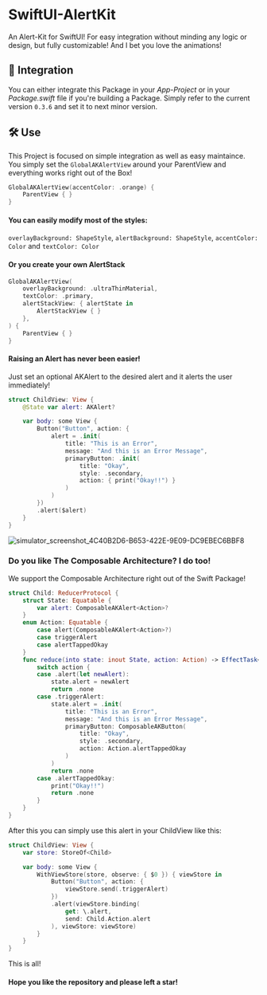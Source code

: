 # SwiftUI-AlertKit

An Alert-Kit for SwiftUI! For easy integration without minding any logic or design, but fully customizable! And I bet you love the animations!

## 🚀 Integration
You can either integrate this Package in your *App-Project* or in your *Package.swift* file if you're building a Package. Simply refer to the current version `0.3.6` and set it to next minor version.

## 🛠️ Use
This Project is focused on simple integration as well as easy maintaince. You simply set the `GlobalAKAlertView` around your ParentView and everything works right out of the Box!
```swift
GlobalAKAlertView(accentColor: .orange) {
    ParentView { }
}
```
#### You can easily modify most of the styles:
`overlayBackground: ShapeStyle`,
`alertBackground: ShapeStyle`,
`accentColor: Color` and 
`textColor: Color`
#### Or you create your own AlertStack
```swift
GlobalAKAlertView(
    overlayBackground: .ultraThinMaterial,
    textColor: .primary,
    alertStackView: { alertState in 
        AlertStackView { } 
    },
) {
    ParentView { }
}
```

#### Raising an Alert has never been easier!
Just set an optional AKAlert to the desired alert and it alerts the user immediately!
```swift
struct ChildView: View {
    @State var alert: AKAlert?

    var body: some View {
        Button("Button", action: {
            alert = .init(
                title: "This is an Error",
                message: "And this is an Error Message",
                primaryButton: .init(
                    title: "Okay",
                    style: .secondary,
                    action: { print("Okay!!") }
                )
            )
        })
        .alert($alert)
    }
}
```
![simulator_screenshot_4C40B2D6-B653-422E-9E09-DC9EBEC6BBF8](https://user-images.githubusercontent.com/62466714/205874926-3c916283-7b98-4f47-a444-ed1108479d94.png)
### Do you like The Composable Architecture? I do too!
We support the Composable Architecture right out of the Swift Package!
```swift
struct Child: ReducerProtocol {
    struct State: Equatable {
        var alert: ComposableAKAlert<Action>?
    }
    enum Action: Equatable {
        case alert(ComposableAKAlert<Action>?)
        case triggerAlert
        case alertTappedOkay
    }
    func reduce(into state: inout State, action: Action) -> EffectTask<Action> {
        switch action {
        case .alert(let newAlert):
            state.alert = newAlert
            return .none
        case .triggerAlert:
            state.alert = .init(
                title: "This is an Error",
                message: "And this is an Error Message",
                primaryButton: ComposableAKButton(
                    title: "Okay",
                    style: .secondary,
                    action: Action.alertTappedOkay
                )
            )
            return .none
        case .alertTappedOkay:
            print("Okay!!")
            return .none
        }
    }
}
```
After this you can simply use this alert in your ChildView like this:
```swift
struct ChildView: View {
    var store: StoreOf<Child>

    var body: some View {
        WithViewStore(store, observe: { $0 }) { viewStore in
            Button("Button", action: {
                viewStore.send(.triggerAlert)
            })
            .alert(viewStore.binding(
                get: \.alert,
                send: Child.Action.alert
            ), viewStore: viewStore)
        }
    }
}
```
This is all!

#### Hope you like the repository and please left a star!
